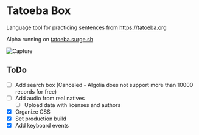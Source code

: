 # Tatoeba Box
Language tool for practicing sentences from https://tatoeba.org

Alpha running on [tatoeba.surge.sh](https://tatoeba.surge.sh/)

![Capture](https://i.imgur.com/3GCcXZK.png)

## ToDo

- [ ] Add search box (Canceled - Algolia does not support more than 10000 records for free)
- [ ] Add audio from real natives
    - [ ] Upload data with licenses and authors
- [x] Organize CSS
- [x] Set production build
- [x] Add keyboard events

